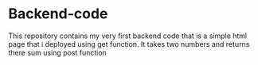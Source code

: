# Backend-code
This repository contains my very first backend code that is a simple html page that i deployed using get function. It takes two numbers and returns there sum using post function 
